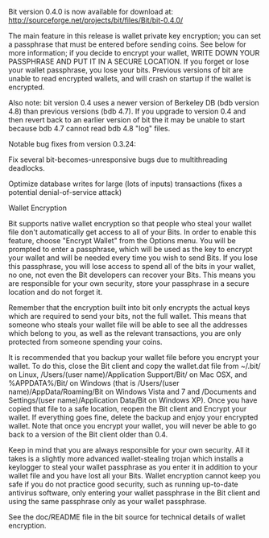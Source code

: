 Bit version 0.4.0 is now available for download at:
http://sourceforge.net/projects/bit/files/Bit/bit-0.4.0/

The main feature in this release is wallet private key encryption;
you can set a passphrase that must be entered before sending coins.
See below for more information; if you decide to encrypt your wallet,
WRITE DOWN YOUR PASSPHRASE AND PUT IT IN A SECURE LOCATION. If you
forget or lose your wallet passphrase, you lose your bits.
Previous versions of bit are unable to read encrypted wallets,
and will crash on startup if the wallet is encrypted.

Also note: bit version 0.4 uses a newer version of Berkeley DB
(bdb version 4.8) than previous versions (bdb 4.7). If you upgrade
to version 0.4 and then revert back to an earlier version of bit
the it may be unable to start because bdb 4.7 cannot read bdb 4.8
"log" files.


Notable bug fixes from version 0.3.24:

Fix several bit-becomes-unresponsive bugs due to multithreading
deadlocks.

Optimize database writes for large (lots of inputs) transactions
(fixes a potential denial-of-service attack)


Wallet Encryption

Bit supports native wallet encryption so that people who steal your
wallet file don't automatically get access to all of your Bits.
In order to enable this feature, choose "Encrypt Wallet" from the
Options menu.  You will be prompted to enter a passphrase, which
will be used as the key to encrypt your wallet and will be needed
every time you wish to send Bits.  If you lose this passphrase,
you will lose access to spend all of the bits in your wallet,
no one, not even the Bit developers can recover your Bits.
This means you are responsible for your own security, store your
passphrase in a secure location and do not forget it.

Remember that the encryption built into bit only encrypts the
actual keys which are required to send your bits, not the full
wallet.  This means that someone who steals your wallet file will
be able to see all the addresses which belong to you, as well as the
relevant transactions, you are only protected from someone spending
your coins.

It is recommended that you backup your wallet file before you
encrypt your wallet.  To do this, close the Bit client and
copy the wallet.dat file from ~/.bit/ on Linux, /Users/(user
name)/Application Support/Bit/ on Mac OSX, and %APPDATA%/Bit/
on Windows (that is /Users/(user name)/AppData/Roaming/Bit on
Windows Vista and 7 and /Documents and Settings/(user name)/Application
Data/Bit on Windows XP).  Once you have copied that file to a
safe location, reopen the Bit client and Encrypt your wallet.
If everything goes fine, delete the backup and enjoy your encrypted
wallet.  Note that once you encrypt your wallet, you will never be
able to go back to a version of the Bit client older than 0.4.

Keep in mind that you are always responsible for your own security.
All it takes is a slightly more advanced wallet-stealing trojan which
installs a keylogger to steal your wallet passphrase as you enter it
in addition to your wallet file and you have lost all your Bits.
Wallet encryption cannot keep you safe if you do not practice
good security, such as running up-to-date antivirus software, only
entering your wallet passphrase in the Bit client and using the
same passphrase only as your wallet passphrase.

See the doc/README file in the bit source for technical details
of wallet encryption.
